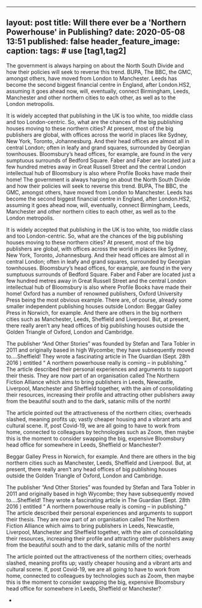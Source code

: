 ---
layout: post
title: Will there ever be a 'Northern Powerhouse' in Publishing?
date: 2020-05-08 13:51
published: false
header_feature_image:
caption:
tags:    # use [tag1,tag2]
--
The government is always harping on about the North South Divide and how their policies will seek to reverse this trend. BUPA, The BBC, the GMC, amongst others, have moved from London to Manchester. Leeds has become the second biggest financial centre in England, after London.HS2, assuming it goes ahead now, will, eventually, connect Birmingham, Leeds, Manchester and other northern cities to each other, as well as to the London metropolis.

It is widely accepted that publishing in the UK is too white, too middle class and too London-centric. So, what are the chances of the big publishing houses moving to these northern cities?
At present, most of the big publishers are global, with offices across the world in places like Sydney, New York, Toronto, Johannesburg. And their head offices are almost all in central London; often in leafy and grand squares, surrounded by Georgian townhouses.  Bloomsbury’s head offices, for example, are found in the very sumptuous surrounds of Bedford Square. Faber and Faber are located just a few hundred metres away in Great Russell Street and the central London intellectual hub of Bloomsbury is also where Profile Books have made their home!
The government is always harping on about the North South Divide and how their policies will seek to reverse this trend. BUPA, The BBC, the GMC, amongst others, have moved from London to Manchester. Leeds has become the second biggest financial centre in England, after London.HS2, assuming it goes ahead now, will, eventually, connect Birmingham, Leeds, Manchester and other northern cities to each other, as well as to the London metropolis.

It is widely accepted that publishing in the UK is too white, too middle class and too London-centric. So, what are the chances of the big publishing houses moving to these northern cities?
At present, most of the big publishers are global, with offices across the world in places like Sydney, New York, Toronto, Johannesburg. And their head offices are almost all in central London; often in leafy and grand squares, surrounded by Georgian townhouses.  Bloomsbury’s head offices, for example, are found in the very sumptuous surrounds of Bedford Square. Faber and Faber are located just a few hundred metres away in Great Russell Street and the central London intellectual hub of Bloomsbury is also where Profile Books have made their home!
Oxford has a number of renowned publishers, Oxford University Press being the most obvious example. There are, of course, already some smaller independent publishing houses outside London: Beggar Galley Press in Norwich, for example. And there are
others in the big northern cities such as Manchester, Leeds, Sheffield and Liverpool.
But, at present, there really aren’t any head offices of big publishing houses outside the Golden Triangle of Oxford, London and Cambridge.

The publisher “And Other Stories” was founded by Stefan and Tara Tobler in 2011 and originally based in high Wycombe; they have subsequently moved to….Sheffield! They wrote a fascinating article in The Guardian (Sept. 28th 2016 ) entitled “ A northern powerhouse really is coming – in publishing.”
The article described their personal experiences and arguments to support their thesis.
They are now part of an organisation called The Northern Fiction Alliance which aims to bring publishers  in Leeds, Newcastle, Liverpool, Manchester and Sheffield together, with the aim of consolidating their resources, increasing their profile and attracting other publishers away from the beautiful south and to the dark, satanic mills of the north!

The article pointed out the attractiveness of the northern cities; overheads slashed, meaning profits up; vastly cheaper housing and a vibrant arts and cultural scene.
If, post Covid-19, we are all going to have to work from home, connected to colleagues by technologies such as Zoom, then maybe this is the moment to consider swapping the big, expensive Bloomsbury head office for somewhere in Leeds, Sheffield or Manchester?


Beggar Galley Press in Norwich, for example. And there are
others in the big northern cities such as Manchester, Leeds, Sheffield and Liverpool.
But, at present, there really aren’t any head offices of big publishing houses outside the Golden Triangle of Oxford, London and Cambridge.

The publisher “And Other Stories” was founded by Stefan and Tara Tobler in 2011 and originally based in high Wycombe; they have subsequently moved to….Sheffield! They wrote a fascinating article in The Guardian (Sept. 28th 2016 ) entitled “ A northern powerhouse really is coming – in publishing.”
The article described their personal experiences and arguments to support their thesis.
They are now part of an organisation called The Northern Fiction Alliance which aims to bring publishers  in Leeds, Newcastle, Liverpool, Manchester and Sheffield together, with the aim of consolidating their resources, increasing their profile and attracting other publishers away from the beautiful south and to the dark, satanic mills of the north!

The article pointed out the attractiveness of the northern cities; overheads slashed, meaning profits up; vastly cheaper housing and a vibrant arts and cultural scene.
If, post Covid-19, we are all going to have to work from home, connected to colleagues by technologies such as Zoom, then maybe this is the moment to consider swapping the big, expensive Bloomsbury head office for somewhere in Leeds, Sheffield or Manchester?


-
